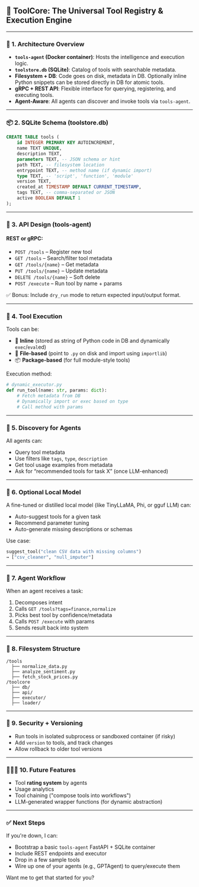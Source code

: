 
## 🔧 ToolCore: The Universal Tool Registry & Execution Engine

---

### 🧱 1. **Architecture Overview**

- **`tools-agent` (Docker container)**: Hosts the intelligence and execution logic.
- **`toolstore.db` (SQLite)**: Catalog of tools with searchable metadata.
- **Filesystem + DB**: Code goes on disk, metadata in DB. Optionally inline Python snippets can be stored directly in DB for atomic tools.
- **gRPC + REST API**: Flexible interface for querying, registering, and executing tools.
- **Agent-Aware**: All agents can discover and invoke tools via `tools-agent`.

---

### 📦 2. **SQLite Schema (toolstore.db)**

```sql
CREATE TABLE tools (
    id INTEGER PRIMARY KEY AUTOINCREMENT,
    name TEXT UNIQUE,
    description TEXT,
    parameters TEXT, -- JSON schema or hint
    path TEXT, -- filesystem location
    entrypoint TEXT, -- method name (if dynamic import)
    type TEXT, -- 'script', 'function', 'module'
    version TEXT,
    created_at TIMESTAMP DEFAULT CURRENT_TIMESTAMP,
    tags TEXT, -- comma-separated or JSON
    active BOOLEAN DEFAULT 1
);
```

---

### 📡 3. **API Design (tools-agent)**

#### REST or gRPC:
- `POST /tools` – Register new tool
- `GET /tools` – Search/filter tool metadata
- `GET /tools/{name}` – Get metadata
- `PUT /tools/{name}` – Update metadata
- `DELETE /tools/{name}` – Soft delete
- `POST /execute` – Run tool by name + params

✅ Bonus: Include `dry_run` mode to return expected input/output format.

---

### 🚀 4. **Tool Execution**

Tools can be:
- 🧠 **Inline** (stored as string of Python code in DB and dynamically `exec`/`eval`ed)
- 📁 **File-based** (point to `.py` on disk and import using `importlib`)
- 📦 **Package-based** (for full module-style tools)

Execution method:

```python
# dynamic_executor.py
def run_tool(name: str, params: dict):
    # Fetch metadata from DB
    # Dynamically import or exec based on type
    # Call method with params
```

---

### 🧠 5. **Discovery for Agents**

All agents can:
- Query tool metadata
- Use filters like `tags`, `type`, `description`
- Get tool usage examples from metadata
- Ask for “recommended tools for task X” (once LLM-enhanced)

---

### 🧬 6. **Optional Local Model**

A fine-tuned or distilled local model (like TinyLLaMA, Phi, or gguf LLM) can:
- Auto-suggest tools for a given task
- Recommend parameter tuning
- Auto-generate missing descriptions or schemas

Use case:
```python
suggest_tool("clean CSV data with missing columns")
→ ["csv_cleaner", "null_imputer"]
```

---

### 🧰 7. **Agent Workflow**

When an agent receives a task:
1. Decomposes intent
2. Calls `GET /tools?tags=finance,normalize`
3. Picks best tool by confidence/metadata
4. Calls `POST /execute` with params
5. Sends result back into system

---

### 🧱 8. **Filesystem Structure**

```
/tools
  ├── normalize_data.py
  ├── analyze_sentiment.py
  ├── fetch_stock_prices.py
/toolcore
  ├── db/
  ├── api/
  ├── executor/
  ├── loader/
```

---

### 🔐 9. **Security + Versioning**

- Run tools in isolated subprocess or sandboxed container (if risky)
- Add `version` to tools, and track changes
- Allow rollback to older tool versions

---

### 🧙🏽‍♂️ 10. **Future Features**

- Tool **rating system** by agents
- Usage analytics
- Tool chaining ("compose tools into workflows")
- LLM-generated wrapper functions (for dynamic abstraction)

---

### ✅ Next Steps

If you're down, I can:

- Bootstrap a basic `tools-agent` FastAPI + SQLite container
- Include REST endpoints and executor
- Drop in a few sample tools
- Wire up one of your agents (e.g., GPTAgent) to query/execute them

Want me to get that started for you?